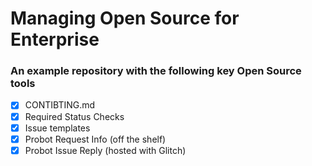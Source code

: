 # Managing Open Source for Enterprise


### An example repository with the following key Open Source tools

- [x] CONTIBTING.md
- [x] Required Status Checks
- [x] Issue templates
- [x] Probot Request Info (off the shelf)
- [x] Probot Issue Reply (hosted with Glitch)
